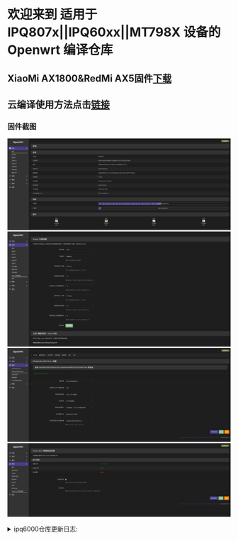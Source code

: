 # 欢迎来到 适用于 IPQ807x||IPQ60xx||MT798X 设备的 Openwrt 编译仓库

## XiaoMi AX1800&RedMi AX5固件[下载](https://github.com/breeze303/Redmi-ax5/releases)

## 云编译使用方法点击[链接](https://p3terx.com/archives/build-openwrt-with-github-actions.html)

### 固件截图

![png](./breeze/preview/1.png)
![png](./breeze/preview/2.png)
![png](./breeze/preview/3.png)
![png](./breeze/preview/4.png)

<details>
<summary>ipq6000仓库更新日志:</summary>
    
08.19更新日志:  
* ssr-plus更新到最新版。  
* 添加了自动重启app，定时重启能提高使用体验，  
* 去掉了turboacc中的bbr加速状态，kernel 4.4不支持bbr加速。  

08.24更新日志：  
* 解锁网易云音乐使用go版本，节约内存，  
* 修复turboacc开启dns缓存再关闭之后dns解析不正常的问题，  
* 加入nsscrypto模块，或许对于某些软件的加解密过程有些作用。  

09.20更新日志：  
* 插件更新。  
* 最大连接数增加到65535。  

09.23更新日志：  
* 同步上游最新更新。  
* cpu超频到1.8ghz。  

10.03更新日志：  
* 优化超频选项，根据跑分结果选定三档频率，1.0-1.4ghz。  
* 优化nss失效状态下的网络性能。  

10.14更新日志：  
* 源码还原部分默认设置。  
* 和目ax18固件精简版和完全版双版本更新。  
* 重构云编译脚本仓库，提升可读性。  
* 添加nss状态显示。  

10.16更新日志：  
* 更优雅的解决的端口回环设置失效的问题。  
* 简化云编译.config文件，方便二次修改。

10.20更新日志：  
* 梳理dnsmasq相关代码，修复bug。  
* 默认关闭“过滤ipv6 dns解析”。  
* openssl升级到q版本。  

11.11更新日志：  
* cpu频率开放更多挡位，0.8~1.8g。  
* 云编译添加红米ax6支持。

12.01更新日志：  
* 云编译添加了360t7设备支持。  
* 云编译添加了红米ax6000设备支持。  

12.25更新日志  
* 支持opkg在线安装软件。  
* 删除部分不必要改动。  
* luci package仓库更新。  

01.10更新日志  
* 请fork的ipq6000库的及时更新到r23.01.10版本。  
* r22.12.25存在几个有bug的阶段。

02.01更新日志：  
* 同步openwrt-19.07稳定分支代码。  
* 释放wifi部分的保留内存，可用内存增加51mb，现在开机约有140mb可用内存。  
* ipq6000仓库新增了wifi分支，恢复wifi并为和目ax18设备增加专门的bdf，效果有待测试。（该分支不包含.2提到的更新。）  
* 一些插件的更新。例如，修复msd_lite播放4k源丢包的问题。  
* 一些不重要的更新。例如，删除了1.8g这个虚假的频率。360v6现在恢复原本的qihoo_v6设备名称，uboot下刷机或者ssh下使用sysupgrade -F命令升级。  

02.14更新日志：  
* redmi_ax6改用patch的形式添加设备支持，不再需要手动维护。  
* ssr-plus插件，trojan增加支持识别链接是否允许 “allowInsecure”。（only ipq6000）  
* 原ipq6000仓库改名ipq6018并不再更新。新仓库依然叫ipq6000。  
* 更新GitHub Actions output函数。  

</details>
